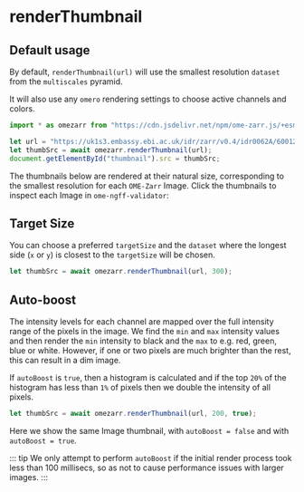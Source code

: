 # renderThumbnail


## Default usage

By default, `renderThumbnail(url)` will use the smallest resolution `dataset` from the
`multiscales` pyramid.

It will also use any `omero` rendering settings to choose active channels and colors.

```js
import * as omezarr from "https://cdn.jsdelivr.net/npm/ome-zarr.js/+esm";

let url = "https://uk1s3.embassy.ebi.ac.uk/idr/zarr/v0.4/idr0062A/6001240.zarr";
let thumbSrc = await omezarr.renderThumbnail(url);
document.getElementById("thumbnail").src = thumbSrc;
```

The thumbnails below are rendered at their natural size, corresponding to the smallest
resolution for each `OME-Zarr` Image. Click the thumbnails to inspect each Image in `ome-ngff-validator`:

<script setup>
import Thumbnail from './components/Thumbnail.vue';
</script>

<ClientOnly>
<Thumbnail url="https://uk1s3.embassy.ebi.ac.uk/idr/zarr/v0.1/9836841.zarr" />
<Thumbnail url="https://uk1s3.embassy.ebi.ac.uk/idr/zarr/v0.2/idr0070A/9838562.zarr/0/" />
<Thumbnail url="https://uk1s3.embassy.ebi.ac.uk/idr/zarr/v0.4/idr0048A/9846151.zarr/0/" />
<Thumbnail url="https://uk1s3.embassy.ebi.ac.uk/idr/zarr/v0.4/idr0062A/6001240.zarr" />
<Thumbnail url="https://uk1s3.embassy.ebi.ac.uk/idr/zarr/v0.4/idr0083A/9822152.zarr" />
<Thumbnail url="https://uk1s3.embassy.ebi.ac.uk/idr/zarr/v0.5/idr0066/ExpD_chicken_embryo_MIP.ome.zarr" />
<Thumbnail url="https://uk1s3.embassy.ebi.ac.uk/idr/zarr/v0.3/idr0079A/9836998.zarr" />
</ClientOnly>

<div :class="$style.thumb_container"></div>

## Target Size

You can choose a preferred `targetSize` and the `dataset` where the longest side (`x` or `y`)
is closest to the `targetSize` will be chosen.

```js
let thumbSrc = await omezarr.renderThumbnail(url, 300);
```

<Thumbnail url="https://uk1s3.embassy.ebi.ac.uk/idr/zarr/v0.4/idr0048A/9846151.zarr/0/" targetSize=300 />
<Thumbnail url="https://uk1s3.embassy.ebi.ac.uk/idr/zarr/v0.4/idr0062A/6001240.zarr" targetSize=300 />
<Thumbnail url="https://uk1s3.embassy.ebi.ac.uk/idr/zarr/v0.3/idr0079A/9836998.zarr" targetSize=300 />

<!-- Thumbnail are float:left so we need to clear that -->
<div :class="$style.thumb_container"></div>

## Auto-boost

The intensity levels for each channel are mapped over the full intensity range of the
pixels in the image. We find the `min` and `max` intensity values and then render the
`min` intensity to black and the `max` to e.g. red, green, blue or white. However, if
one or two pixels are much brighter than the rest, this can result in a dim image.

If `autoBoost` is `true`, then a histogram is calculated and if the top `20%` of the
histogram has less than `1%` of pixels then we double the intensity of all pixels.

```js
let thumbSrc = await omezarr.renderThumbnail(url, 200, true);
```

Here we show the same Image thumbnail, with `autoBoost = false` and with `autoBoost = true`.

<Thumbnail url="https://uk1s3.embassy.ebi.ac.uk/idr/zarr/v0.5/idr0066/ExpD_chicken_embryo_MIP.ome.zarr"
 targetSize=200 />

<Thumbnail url="https://uk1s3.embassy.ebi.ac.uk/idr/zarr/v0.5/idr0066/ExpD_chicken_embryo_MIP.ome.zarr"
 targetSize=200 autoBoost=true />

<div :class="$style.thumb_container"></div>

::: tip
We only attempt to perform `autoBoost` if the initial render process took less than 100 millisecs, so
as not to cause performance issues with larger images.
:::

<style module>
.thumb_container {
  clear: left;
}
</style>

<!-- Check out the documentation for the [full list of markdown extensions](https://vitepress.dev/guide/markdown). -->
